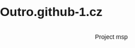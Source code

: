 # Outro.github-1.cz
Project msp
<!DOCTYPE html>
<html lang="en">
<head>
<link rel="stylesheet" type="text/css" href="CSS_strana_2_3_4_5.css" >
<style> 
 body {
            margin: 0;
            padding: 0;
            font-family: Arial, sans-serif;
            display: flex;
            flex-direction: column;
            min-height: 100vh;
        }

        header {
            background-color: #007bff;
            color: #fff;
            padding: 30px;
            text-align: center;
            font-family: 'Franklin Gothic Medium', 'Arial Narrow', Arial, sans-serif;

        }

        nav {
            background-color: #333;
            padding: 10px;
            text-align: center;
        }

        nav a {
            margin: 20px;
            text-decoration: none;
            color: #ffffff;
        }

        main {
            padding: 20px;
            flex-grow: 1;
        }
        footer{
            background-color: #333;
            color: #fff;
            padding: 10px;
            text-align: center;
            margin-top: auto;
        }
        p{
            text-align: justify;
            text-align: center;
        }
        </style>

</head>
<body>
     <!--href="CSS_strana_zaklad.css" -->
     <img src="sito ikona.png" alt="Síto" 
     style= "float:left;
             width:160px;
             height:160px;
             position: absolute;">

 <header>
    <h1>Bezpečnost Síto S.R.O</h1>
 </header>
 
      <nav>
        <table class="center">
          <tr>
          <td><a href="strana zaklad.html">Domů</a></td>
          <td><a href="strana 2.html">O nás</a></td>
          <td><a href="strana 3.html">Služby</a></td>
          <td><a href="strana 4.html">Kontakt</a></td>
          <td><a href="strana 5.html">Možnosti platby</a></td>
        </tr>
        </table>
      </nav>

      <p> Vítejte v naší pojišťovně, kde vaše bezpečí a klid jsou pro nás prioritou číslo jedna. <br> Jsme tady, abychom vám poskytli spolehlivou pojistnou ochranu, která se přizpůsobí vašim individuálním potřebám. <br>
        Prozkoumejte naši širokou škálu pojištění a objevte možnosti, které vám poskytnou klidný spánek, ať už jste doma, na cestách nebo v práci.</p>
     
     <!-- (small package) = insurance for small injuries like scraped knees/ cut fingers off of paper
          (gold package) = replacing lost golden ingots for the price of a normal ingot. 
          (rainbow package) = emotional insurance for a high price
          (normal package) =normal insurance but it doubles, also its not maitained = buggy, glitchy, in the corner of the main site. -->
     
     <img src="man excited.jpg" alt="ecticed man">
    
     <footer>
        &copy; 2024 Má stránka. Všechna práva vyhrazena.
     </footer>
    
</body>
</html>
